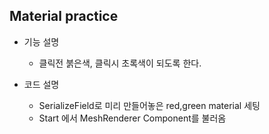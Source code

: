 Material practice
------
- 기능 설명
    - 클릭전 붉은색, 클릭시 초록색이 되도록 한다.

- 코드 설명
    - SerializeField로 미리 만들어놓은 red,green material 세팅
    - Start 에서 MeshRenderer Component를 불러옴
    